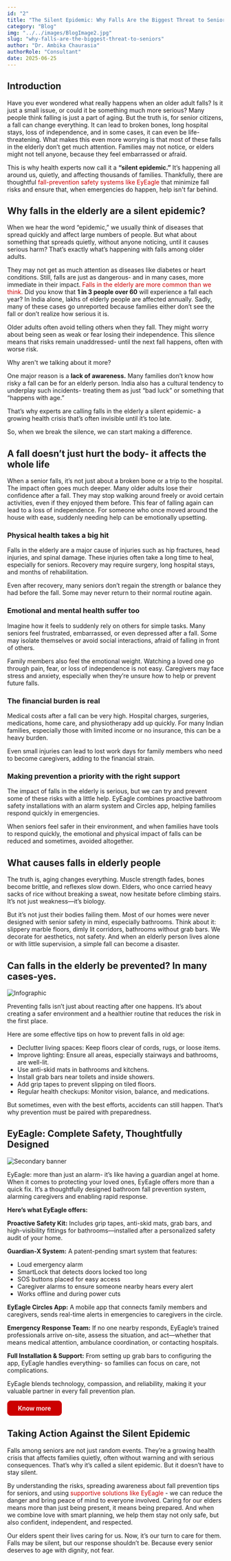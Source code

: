 ```yaml
---
id: "2"
title: "The Silent Epidemic: Why Falls Are the Biggest Threat to Seniors"
category: "Blog"
img: "../../images/BlogImage2.jpg"
slug: "why-falls-are-the-biggest-threat-to-seniors"
author: "Dr. Ambika Chaurasia"
authorRole: "Consultant"
date: 2025-06-25
---
```


## Introduction

Have you ever wondered what really happens when an older adult falls? Is it just a small issue, or could it be something much more serious? Many people think falling is just a part of aging. But the truth is, for senior citizens, a fall can change everything. It can lead to broken bones, long hospital stays, loss of independence, and in some cases, it can even be life-threatening. What makes this even more worrying is that most of these falls in the elderly don’t get much attention. Families may not notice, or elders might not tell anyone, because they feel embarrassed or afraid.

This is why health experts now call it a **“silent epidemic.”** It’s happening all around us, quietly, and affecting thousands of families. Thankfully, there are thoughtful <a href="https://eyeagle.ai/" style="color:#CC0000; text-decoration:none;" target="_blank" rel="noopener noreferrer"> fall-prevention safety systems like EyEagle </a> that minimize fall risks and ensure that, when emergencies do happen, help isn't far behind.

## Why falls in the elderly are a silent epidemic?

When we hear the word “epidemic,” we usually think of diseases that spread quickly and affect large numbers of people. But what about something that spreads quietly, without anyone noticing, until it causes serious harm? That’s exactly what’s happening with falls among older adults.

They may not get as much attention as diseases like diabetes or heart conditions. Still, falls are just as dangerous- and in many cases, more immediate in their impact. <a href="https://eyeagle.ai/blogs/falls-kill-more-seniors-than-you-think" style="color:#CC0000; text-decoration:none;" target="_blank" rel="noopener noreferrer"> Falls in the elderly are more common than we think.</a> Did you know that **1 in 3 people over 60** will experience a fall each year? In India alone, lakhs of elderly people are affected annually. Sadly, many of these cases go unreported because families either don’t see the fall or don’t realize how serious it is.

Older adults often avoid telling others when they fall. They might worry about being seen as weak or fear losing their independence. This silence means that risks remain unaddressed- until the next fall happens, often with worse risk.

Why aren't we talking about it more?

One major reason is a **lack of awareness.** Many families don’t know how risky a fall can be for an elderly person. India also has a cultural tendency to underplay such incidents- treating them as just “bad luck” or something that “happens with age.”

That’s why experts are calling falls in the elderly a silent epidemic- a growing health crisis that’s often invisible until it’s too late.

So, when we break the silence, we can start making a difference.


## A fall doesn’t just hurt the body- it affects the whole life

When a senior falls, it’s not just about a broken bone or a trip to the hospital. The impact often goes much deeper. Many older adults lose their confidence after a fall. They may stop walking around freely or avoid certain activities, even if they enjoyed them before.
This fear of falling again can lead to a loss of independence. For someone who once moved around the house with ease, suddenly needing help can be emotionally upsetting.


### Physical health takes a big hit

Falls in the elderly are a major cause of injuries such as hip fractures, head injuries, and spinal damage. These injuries often take a long time to heal, especially for seniors. Recovery may require surgery, long hospital stays, and months of rehabilitation.

Even after recovery, many seniors don’t regain the strength or balance they had before the fall. Some may never return to their normal routine again.


### Emotional and mental health suffer too

Imagine how it feels to suddenly rely on others for simple tasks. Many seniors feel frustrated, embarrassed, or even depressed after a fall. Some may isolate themselves or avoid social interactions, afraid of falling in front of others.

Family members also feel the emotional weight. Watching a loved one go through pain, fear, or loss of independence is not easy. Caregivers may face stress and anxiety, especially when they’re unsure how to help or prevent future falls.


### The financial burden is real

Medical costs after a fall can be very high. Hospital charges, surgeries, medications, home care, and physiotherapy add up quickly. For many Indian families, especially those with limited income or no insurance, this can be a heavy burden.

Even small injuries can lead to lost work days for family members who need to become caregivers, adding to the financial strain.


### Making prevention a priority with the right support

The impact of falls in the elderly is serious, but we can try and prevent some of these risks with a little help. EyEagle combines proactive bathroom safety installations with an alarm system and Circles app, helping families respond quickly in emergencies.

When seniors feel safer in their environment, and when families have tools to respond quickly, the emotional and physical impact of falls can be reduced and sometimes, avoided altogether.


## What causes falls in elderly people

The truth is, aging changes everything. Muscle strength fades, bones become brittle, and
reflexes slow down. Elders, who once carried heavy sacks of rice without breaking a sweat, now hesitate before climbing stairs. It’s not just weakness—it’s biology.

But it’s not just their bodies failing them. Most of our homes were never designed with senior safety in mind, especially bathrooms. 
Think about it: slippery marble floors, dimly lit corridors, bathrooms without grab bars. We decorate for aesthetics, not safety. And when an elderly person lives alone or with little supervision, a simple fall can become a disaster.


## Can falls in the elderly be prevented? In many cases-yes.

<img 
  src="/images/BlogImage(Infographics)2.jpg" 
  alt="Infographic" 
  class="w-full lg:w-[80%] rounded-xl"
/>

Preventing falls isn’t just about reacting after one happens. It’s about creating a safer environment and a healthier routine that reduces the risk in the first place.

Here are some effective tips on how to prevent falls in old age:

- Declutter living spaces: Keep floors clear of cords, rugs, or loose items.
- Improve lighting: Ensure all areas, especially stairways and bathrooms, are well-lit.
- Use anti-skid mats in bathrooms and kitchens.
- Install grab bars near toilets and inside showers.
- Add grip tapes to prevent slipping on tiled floors.
- Regular health checkups: Monitor vision, balance, and medications.

But sometimes, even with the best efforts, accidents can still happen. That’s why prevention must be paired with preparedness.


## EyEagle: Complete Safety, Thoughtfully Designed

<img 
  src="/images/BlogImage2(SecondaryBannerImage)2.jpg" 
  alt="Secondary banner" 
  class="w-full lg:w-[80%] rounded-xl"
/>

EyEagle: more than just an alarm- it’s like having a guardian angel at home. When it comes to protecting your loved ones, EyEagle offers more than a quick fix. It’s a thoughtfully designed bathroom fall prevention system, alarming caregivers and enabling rapid response.

**Here’s what EyEagle offers:**

**Proactive Safety Kit:** Includes grip tapes, anti-skid mats, grab bars, and high-visibility fittings for bathrooms—installed after a personalized safety audit of your home.

**Guardian-X System:**
A patent-pending smart system that features:
- Loud emergency alarm
- SmartLock that detects doors locked too long
- SOS buttons placed for easy access
- Caregiver alarms to ensure someone nearby hears every alert
- Works offline and during power cuts

**EyEagle Circles App:**
A mobile app that connects family members and caregivers, sends real-time alerts in emergencies to caregivers in the circle.

**Emergency Response Team:**
If no one nearby responds, EyEagle’s trained professionals arrive on-site, assess the situation, and act—whether that means medical attention, ambulance coordination, or contacting hospitals.

**Full Installation & Support:**
From setting up grab bars to configuring the app, EyEagle handles everything- so families can focus on care, not complications.

EyEagle blends technology, compassion, and reliability, making it your valuable partner in every fall prevention plan.

<a href="https://eyeagle.ai/solution/" style="display: inline-flex; align-items: center; gap: 0.5rem; padding: 0.5rem 1.5rem; border: 1px solid #CC0000; color: white; background-color: #cc0000; font-weight: 600; border-radius: 0.5rem; text-decoration: none; transition: background-color 0.3s;" target="_blank" rel="noopener noreferrer">
Know more
</a>

## Taking Action Against the Silent Epidemic

Falls among seniors are not just random events. They’re a growing health crisis that affects families quietly, often without warning and with serious consequences. That’s why it’s called a silent epidemic. But it doesn’t have to stay silent.

By understanding the risks, spreading awareness about fall prevention tips for seniors, and using <a href="https://eyeagle.ai/contact" style="color:#CC0000; text-decoration:none;" target="_blank" rel="noopener noreferrer"> supportive solutions like EyEagle</a> - we can reduce the danger and bring peace of mind to everyone involved. Caring for our elders means more than just being present, it means being prepared. And when we combine love with smart planning, we help them stay not only safe, but also confident, independent, and respected.

Our elders spent their lives caring for us. Now, it’s our turn to care for them. Falls may be
silent, but our response shouldn’t be. Because every senior deserves to age with dignity, not fear.
